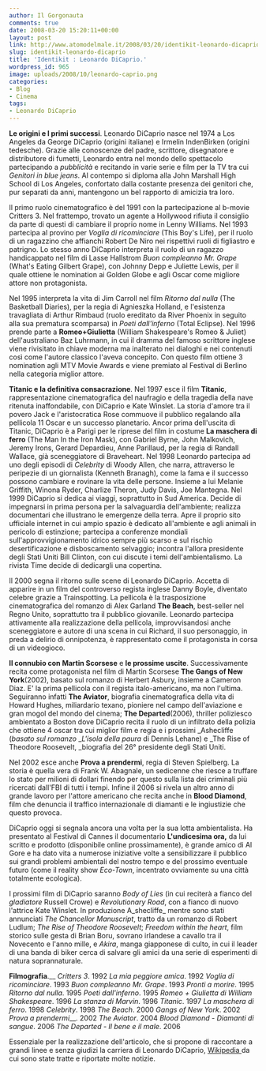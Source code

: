 ```yaml
---
author: Il Gorgonauta
comments: true
date: 2008-03-20 15:20:11+00:00
layout: post
link: http://www.atomodelmale.it/2008/03/20/identikit-leonardo-dicaprio/
slug: identikit-leonardo-dicaprio
title: 'Identikit : Leonardo DiCaprio.'
wordpress_id: 965
image: uploads/2008/10/leonardo-caprio.png
categories:
- Blog
- Cinema
tags:
- Leonardo DiCaprio
---
```


**Le origini e I primi successi**. Leonardo DiCaprio nasce nel 1974 a Los Angeles da George DiCaprio (origini italiane) e Irmelin IndenBirken (origini tedesche). Grazie alle conoscenze del padre, scrittore, disegnatore e distributore di fumetti, Leonardo entra nel mondo dello spettacolo partecipando a _pubblicità_ e recitando in varie serie e film per la TV tra cui _Genitori in blue jeans_. Al contempo si diploma alla John Marshall High School di Los Angeles, confortato dalla costante presenza dei genitori che, pur separati da anni, mantengono un bel rapporto di amicizia tra loro.

Il primo ruolo cinematografico è del 1991 con la partecipazione al b-movie Critters 3. Nel frattempo, trovato un agente a Hollywood rifiuta il consiglio da parte di questi di cambiare il proprio nome in Lenny Williams. Nel 1993 partecipa al provino per _Voglia di ricominciare_ (This Boy's Life), per il ruolo di un ragazzino che affianchi Robert De Niro nei rispettivi ruoli di figliastro e patrigno. Lo stesso anno DiCaprio interpreta il ruolo di un ragazzo handicappato nel film di Lasse Hallstrom _Buon compleanno Mr. Grape_ (What's Eating Gilbert Grape), con Johnny Depp e Juliette Lewis, per il quale ottiene le nomination ai Golden Globe e agli Oscar come migliore attore non protagonista.

Nel 1995 interpreta la vita di Jim Carroll nel film _Ritorno dal nulla_ (The Basketball Diaries), per la regia di Agnieszka Holland, e l'esistenza travagliata di Arthur Rimbaud (ruolo ereditato da River Phoenix in seguito alla sua prematura scomparsa) in _Poeti dall'inferno_ (Total Eclipse). Nel 1996 prende parte a **Romeo+Giulietta** (William Shakespeare's Romeo & Juliet) dell'australiano Baz Luhrmann, in cui il dramma del famoso scrittore inglese viene rivisitato in chiave moderna ma inalterato nei dialoghi e nei contenuti così come l'autore classico l'aveva concepito. Con questo film ottiene 3 nomination agli MTV Movie Awards e viene premiato al Festival di Berlino nella categoria miglior attore.

**Titanic e la definitiva consacrazione**. Nel 1997 esce il film **Titanic**, rappresentazione cinematografica del naufragio e della tragedia della nave ritenuta inaffondabile, con DiCaprio e Kate Winslet. La storia d'amore tra  il povero Jack e l'aristocratica Rose commuove il pubblico regalando alla pellicola 11 Oscar e un successo planetario. Ancor prima dell'uscita di Titanic, DiCaprio è a Parigi per le riprese del film in costume **La maschera di ferro** (The Man In the Iron Mask), con Gabriel Byrne, John Malkovich, Jeremy Irons, Gerard Depardieu, Anne Parillaud, per la regia di Randall Wallace, già sceneggiatore di Braveheart. Nel 1998 Leonardo partecipa ad uno degli episodi di _Celebrity_ di Woody Allen, che narra, attraverso le peripezie di un giornalista (Kenneth Branagh), come la fama e il successo possono cambiare e rovinare la vita delle persone. Insieme a lui Melanie Griffith, Winona Ryder, Charlize Theron, Judy Davis, Joe Mantegna. Nel 1999 DiCaprio si dedica ai viaggi, soprattutto in Sud America. Decide di impegnarsi in prima persona per la salvaguardia dell'ambiente; realizza documentari che illustrano le emergenze della terra. Apre il proprio sito ufficiale internet in cui ampio spazio è dedicato all'ambiente e agli animali in pericolo di estinzione; partecipa a conferenze mondiali sull'approvvigionamento idrico sempre più scarso e sul rischio desertificazione e disboscamento selvaggio; incontra l'allora presidente degli Stati Uniti Bill Clinton, con cui discute i temi dell'ambientalismo. La rivista Time decide di dedicargli una copertina.

Il 2000 segna il ritorno sulle scene di Leonardo DiCaprio. Accetta di apparire in un film del controverso regista inglese Danny Boyle, diventato celebre grazie a Trainspotting. La pellicola è la trasposizione cinematografica del romanzo di Alex Garland **The Beach**, best-seller nel Regno Unito, soprattutto tra il pubblico giovanile. Leonardo partecipa attivamente alla realizzazione della pellicola, improvvisandosi anche sceneggiatore e autore di una scena in cui Richard, il suo personaggio, in preda a delirio di onnipotenza, è rappresentato come il protagonista in corsa di un videogioco.

**Il connubio con Martin Scorsese** e **le prossime uscite**. Successivamente recita come protagonista nel film di Martin Scorsese **The Gangs of New York**(2002), basato sul romanzo di Herbert Asbury, insieme a Cameron Diaz. E' la prima pellicola con il regista italo-americano, ma non l'ultima. Seguiranno infatti **The Aviator**, biografia cinematografica della vita di Howard Hughes, miliardario texano, pioniere nel campo dell'aviazione e gran mogol del mondo del cinema; **The Departed**(2006), thriller poliziesco ambientato a Boston dove DiCaprio recita il ruolo di un infiltrato della polizia che ottiene 4 oscar tra cui miglior film e regia e i prossimi _Ashecliffe (_basato sul romanzo_ __L'isola della paura_ di Dennis Lehane) e _The Rise of Theodore Roosevelt, _biografia del 26° presidente degli Stati Uniti.

Nel 2002 esce anche  **Prova a prendermi**, regia di Steven Spielberg. La storia è quella vera di Frank W. Abagnale, un sedicenne che riesce a truffare lo stato per milioni di dollari finendo per questo sulla lista dei criminali più ricercati dall'FBI di tutti i tempi. Infine il 2006 si rivela un altro anno di grande lavoro per l'attore americano che recita anche in **Blood Diamond**, film che denuncia il traffico internazionale di diamanti e le ingiustizie che questo provoca.

DiCaprio oggi si segnala ancora una volta per la sua lotta ambientalista. Ha presentato al Festival di Cannes il documentario **L'undicesima ora,** da lui scritto e prodotto (disponibile online prossimamente), è grande amico di Al Gore e ha dato vita a numerose iniziative volte a sensibilizzare il pubblico sui grandi problemi ambientali del nostro tempo e del prossimo eventuale futuro (come il reality show _Eco-Town_, incentrato ovviamente su una città totalmente ecologica).

I prossimi film di DiCaprio saranno _Body of Lies_ (in cui reciterà a fianco del _gladiatore_ Russell Crowe) e _Revolutionary Road_, con a fianco di nuovo l'attrice Kate Winslet. In produzione A_shecliffe_ mentre sono stati annunciati  _The Chancellor Manuscript_, tratto da un romanzo di Robert Ludlum; _The Rise of Theodore Roosevelt_; _Freedom within the heart_, film storico sulle gesta di Brian Boru, sovrano irlandese a cavallo tra il Novecento e l'anno mille, e _Akira_, manga giapponese di culto, in cui il leader di una banda di biker cerca di salvare gli amici da una serie di esperimenti di natura soprannaturale.

**Filmografia**.__
_Critters 3_. 1992
_La mia peggiore amica_. 1992
_Voglia di ricominciare_. 1993
_Buon compleanno Mr. Grape_. 1993
_Pronti a morire_. 1995
_Ritorno dal nulla_. 1995
_Poeti dall'inferno_. 1995
_Romeo + Giulietta di William Shakespeare_. 1996
_La stanza di Marvin_. 1996
_Titanic_. 1997
_La maschera di ferro_. 1998
_Celebrity_. 1998
_The Beach_. 2000
_Gangs of New York_. 2002
_Prova a prendermi___. 2002
_The Aviator_. 2004
_Blood Diamond - Diamanti di sangue_. 2006
_The Departed - Il bene e il male_. 2006

Essenziale per la realizzazione dell'articolo, che si propone di raccontare a grandi linee e senza giudizi la carriera di Leonardo DiCaprio, [Wikipedia ](http://it.wikipedia.org/wiki/Leonardo_DiCaprio)da cui sono state tratte e riportate molte notizie.
